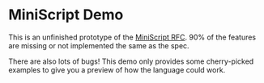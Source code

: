 # MiniScript Demo

This is an unfinished prototype of the [MiniScript RFC](https://github.com/edbentley/miniscript-rfc). 90% of the features are missing or not implemented the same as the spec.

There are also lots of bugs! This demo only provides some cherry-picked examples to give you a preview of how the language could work.
